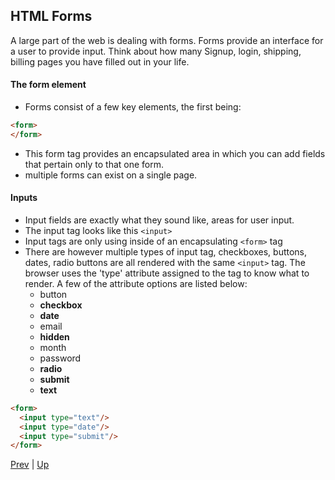 ## HTML Forms

A large part of the web is dealing with forms. Forms provide an interface for a user to provide input. Think about how many Signup, login, shipping, billing pages you have filled out in your life.

#### The form element
* Forms consist of a few key elements, the first being:
```HTML
<form>
</form>
```
* This form tag provides an encapsulated area in which you can add fields that pertain only to that one form.
* multiple forms can exist on a single page.

#### Inputs
* Input fields are exactly what they sound like, areas for user input.
* The input tag looks like this `<input>`
* Input tags are only using inside of an encapsulating `<form>` tag
* There are however multiple types of input tag, checkboxes, buttons, dates, radio buttons are all rendered with the same `<input>` tag. The browser uses the 'type' attribute assigned to the tag to know what to render. A few of the attribute options are listed below:
  * button
  * **checkbox**
  * **date**
  * email
  * **hidden**
  * month
  * password
  * **radio**
  * **submit**
  * **text**

```HTML
<form>
  <input type="text"/>
  <input type="date"/>
  <input type="submit"/>
</form>
```

[Prev](4_html_glossary.md) | [Up](../README.md)

